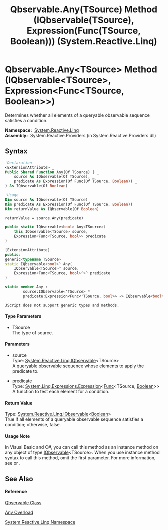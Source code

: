 ﻿---
title: Qbservable.Any(TSource) Method (IQbservable(TSource), Expression(Func(TSource, Boolean))) (System.Reactive.Linq)
TOCTitle: Any(TSource) Method (IQbservable(TSource), Expression(Func(TSource, Boolean)))
ms:assetid: M:System.Reactive.Linq.Qbservable.Any``1(System.Reactive.Linq.IQbservable{``0},System.Linq.Expressions.Expression{System.Func{``0,System.Boolean}})
ms:mtpsurl: https://msdn.microsoft.com/en-us/library/Hh229306(v=VS.103)
ms:contentKeyID: 36068722
ms.date: 06/28/2011
mtps_version: v=VS.103
dev_langs:
- vb
- csharp
- c++
- fsharp
- jscript
---

# Qbservable.Any\<TSource\> Method (IQbservable\<TSource\>, Expression\<Func\<TSource, Boolean\>\>)

Determines whether all elements of a queryable observable sequence satisfies a condition.

**Namespace:**  [System.Reactive.Linq](hh211929\(v=vs.103\).md)  
**Assembly:**  System.Reactive.Providers (in System.Reactive.Providers.dll)

## Syntax

``` vb
'Declaration
<ExtensionAttribute> _
Public Shared Function Any(Of TSource) ( _
    source As IQbservable(Of TSource), _
    predicate As Expression(Of Func(Of TSource, Boolean)) _
) As IQbservable(Of Boolean)
```

``` vb
'Usage
Dim source As IQbservable(Of TSource)
Dim predicate As Expression(Of Func(Of TSource, Boolean))
Dim returnValue As IQbservable(Of Boolean)

returnValue = source.Any(predicate)
```

``` csharp
public static IQbservable<bool> Any<TSource>(
    this IQbservable<TSource> source,
    Expression<Func<TSource, bool>> predicate
)
```

``` c++
[ExtensionAttribute]
public:
generic<typename TSource>
static IQbservable<bool>^ Any(
    IQbservable<TSource>^ source, 
    Expression<Func<TSource, bool>^>^ predicate
)
```

``` fsharp
static member Any : 
        source:IQbservable<'TSource> * 
        predicate:Expression<Func<'TSource, bool>> -> IQbservable<bool> 
```

``` jscript
JScript does not support generic types and methods.
```

#### Type Parameters

  - TSource  
    The type of source.

#### Parameters

  - source  
    Type: [System.Reactive.Linq.IQbservable](hh229328\(v=vs.103\).md)\<TSource\>  
    A queryable observable sequence whose elements to apply the predicate to.  

<!-- end list -->

  - predicate  
    Type: [System.Linq.Expressions.Expression](https://msdn.microsoft.com/en-us/library/Bb335710)\<[Func](https://msdn.microsoft.com/en-us/library/Bb549151)\<TSource, [Boolean](https://msdn.microsoft.com/en-us/library/a28wyd50)\>\>  
    A function to test each element for a condition.  

#### Return Value

Type: [System.Reactive.Linq.IQbservable](hh229328\(v=vs.103\).md)\<[Boolean](https://msdn.microsoft.com/en-us/library/a28wyd50)\>  
True if all elements of a queryable observable sequence satisfies a condition; otherwise, false.  

#### Usage Note

In Visual Basic and C\#, you can call this method as an instance method on any object of type [IQbservable](hh229328\(v=vs.103\).md)\<TSource\>. When you use instance method syntax to call this method, omit the first parameter. For more information, see [](https://msdn.microsoft.com/en-us/library/Bb384936) or [](https://msdn.microsoft.com/en-us/library/Bb383977).

## See Also

#### Reference

[Qbservable Class](hh211693\(v=vs.103\).md)

[Any Overload](hh229365\(v=vs.103\).md)

[System.Reactive.Linq Namespace](hh211929\(v=vs.103\).md)

